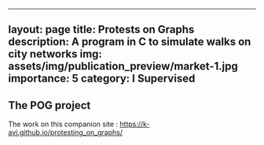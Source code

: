 
---
layout: page
title: Protests on Graphs
description: A program in C to simulate walks on city networks
img: assets/img/publication_preview/market-1.jpg
importance: 5
category: I Supervised
---

## The POG project
The work on this companion site : https://k-avi.github.io/protesting_on_graphs/

